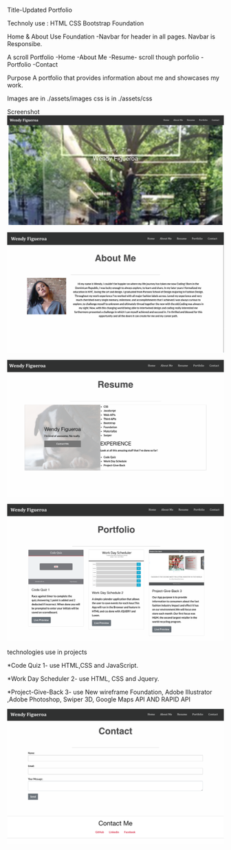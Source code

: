 Title-Updated Portfolio


Technoly use :
HTML
CSS 
Bootstrap
Foundation


Home & About
Use Foundation -Navbar for header in all pages.
Navbar is Responsibe.

A scroll Portfolio 
-Home 
-About Me
-Resume- scroll though porfolio 
-Portfolio
-Contact

Purpose
A portfolio that provides information about me and showcases my work.


Images are in ./assets/images
css is in ./assets/css



Screenshot
 ![GitHub](/assets/images/portfolio1.png)
 

 ![GitHub](/assets/images/portfolio2.png)


 ![GitHub](/assets/images/portfolio3.png)


 ![GitHub](/assets/images/portfolio4.png)

 technologies use in projects

 *Code Quiz 1- use HTML,CSS and JavaScript.

 *Work Day Scheduler 2- use HTML, CSS and Jquery.

 *Project-Give-Back 3- use New wireframe Foundation, Adobe Illustrator 
 ,Adobe Photoshop, Swiper 3D, Google Maps API AND RAPID API


![GitHub](/assets/images/portfolio5.png)


 